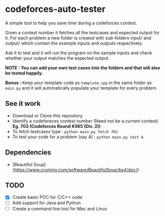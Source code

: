 # codeforces-auto-tester

A simple tool to help you save time during a codeforces contest.

Given a contest number it fetches all the testcases and expected output for it. For each problem a new folder is created with sub-folders input/ and output/ which contain the example inputs and outputs respectively.

Ask it to test and it will run the program on the sample inputs and check whether your output matches the expected output.

**NOTE : You can add your own test cases into the folders and that will also be tested happily.**

**Bonus :** Keep your template code as `template.cpp` in the same folder as `main.py` and it will automatically populate your template for every problem.

## See it work
- Download or Clone this repository
- Identify a codeforeces contest number (Need not be a current contest) **Eg. 703 (Codeforces Round #365 (Div. 2))**
- To fetch testcases type : `python main.py fetch 703`
- To test your code for a problem (say A)  : `python main.py test A`

## Dependencies
- [Beautiful Soup] (https://www.crummy.com/software/BeautifulSoup/bs4/doc/)

## TODO
- [x] Create basic POC for C/C++ code
- [ ] Add support for Java and Python
- [ ] Create a command line tool for Mac and Linux
